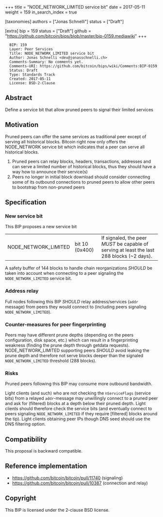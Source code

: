 +++
title = "NODE_NETWORK_LIMITED service bit"
date = 2017-05-11
weight = 159
in_search_index = true

[taxonomies]
authors = ["Jonas Schnelli"]
status = ["Draft"]

[extra]
bip = 159
status = ["Draft"]
github = "https://github.com/bitcoin/bips/blob/master/bip-0159.mediawiki"
+++

      BIP: 159
      Layer: Peer Services
      Title: NODE_NETWORK_LIMITED service bit
      Author: Jonas Schnelli <dev@jonasschnelli.ch>
      Comments-Summary: No comments yet.
      Comments-URI: https://github.com/bitcoin/bips/wiki/Comments:BIP-0159
      Status: Draft
      Type: Standards Track
      Created: 2017-05-11
      License: BSD-2-Clause

## Abstract

Define a service bit that allow pruned peers to signal their limited
services

## Motivation

Pruned peers can offer the same services as traditional peer except of
serving all historical blocks. Bitcoin right now only offers the
NODE\_NETWORK service bit which indicates that a peer can serve all
historical blocks.

1.  Pruned peers can relay blocks, headers, transactions, addresses and
    can serve a limited number of historical blocks, thus they should
    have a way how to announce their service(s)
2.  Peers no longer in initial block download should consider connecting
    some of its outbound connections to pruned peers to allow other
    peers to bootstrap from non-pruned peers

## Specification

### New service bit

This BIP proposes a new service bit

|                        |                |                                                                                                  |
|------------------------|----------------|--------------------------------------------------------------------------------------------------|
| NODE\_NETWORK\_LIMITED | bit 10 (0x400) | If signaled, the peer <I>MUST</I> be capable of serving at least the last 288 blocks (\~2 days). |

A safety buffer of 144 blocks to handle chain reorganizations
<I>SHOULD</I> be taken into account when connecting to a peer signaling
the `NODE_NETWORK_LIMITED` service bit.

### Address relay

Full nodes following this BIP <I>SHOULD</I> relay address/services
(`addr` message) from peers they would connect to (including peers
signaling `NODE_NETWORK_LIMITED`).

### Counter-measures for peer fingerprinting

Peers may have different prune depths (depending on the peers
configuration, disk space, etc.) which can result in a fingerprinting
weakness (finding the prune depth through getdata requests).
NODE\_NETWORK\_LIMITED supporting peers <I>SHOULD</I> avoid leaking the
prune depth and therefore not serve blocks deeper than the signaled
`NODE_NETWORK_LIMITED` threshold (288 blocks).

### Risks

Pruned peers following this BIP may consume more outbound bandwidth.

Light clients (and such) who are not checking the `nServiceFlags`
(service bits) from a relayed `addr`-message may unwillingly connect to
a pruned peer and ask for (filtered) blocks at a depth below their
pruned depth. Light clients should therefore check the service bits (and
eventually connect to peers signaling `NODE_NETWORK_LIMITED` if they
require \[filtered\] blocks around the tip). Light clients obtaining
peer IPs though DNS seed should use the DNS filtering option.

## Compatibility

This proposal is backward compatible.

## Reference implementation

-   <https://github.com/bitcoin/bitcoin/pull/11740> (signaling)
-   <https://github.com/bitcoin/bitcoin/pull/10387> (connection and
    relay)

## Copyright

This BIP is licensed under the 2-clause BSD license.
